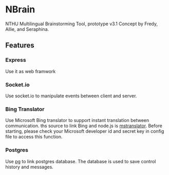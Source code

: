 # NBrain

NTHU Multilingual Brainstorming Tool, prototype v3.1
Concept by Fredy, Allie, and Seraphina.


## Features

### Express

Use it as web framwork


### Socket.io

Use socket.io to manipulate events between client and server. 


### Bing Translator 

Use Microsoft Bing translator to support instant translation between communication. ths source to link Bing and node.js is [mstranslator](https://github.com/nanek/mstranslator). Before starting, please check your Microsoft developer id and secret key in config file to access this function.


### Postgres

Use [pg](https://github.com/brianc/node-postgres) to link postgres database. The database is used to save control history and messages. 


